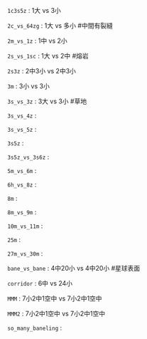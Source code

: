 `1c3s5z` : 1大 vs 3小

`2c_vs_64zg` : 1大 vs 多小  #中間有裂縫

`2m_vs_1z` :  1中 vs 2小  

`2s_vs_1sc` : 1大 vs 2中  #熔岩

`2s3z` : 2中3小 vs 2中3小 

`3m` : 3小 vs 3小 

`3s_vs_3z` : 3大 vs 3小  #草地

`3s_vs_4z` : 

`3s_vs_5z` : 

`3s5z` : 

`3s5z_vs_3s6z` : 

`5m_vs_6m` : 

`6h_vs_8z` : 

`8m` : 

`8m_vs_9m` : 

`10m_vs_11m` : 

`25m` : 

`27m_vs_30m` : 

`bane_vs_bane` : 4中20小 vs 4中20小  #星球表面

`corridor` : 6中 vs 24小

`MMM` : 7小2中1空中 vs 7小2中1空中

`MMM2` : 7小2中1空中 vs 7小2中1空中

`so_many_baneling` : 

